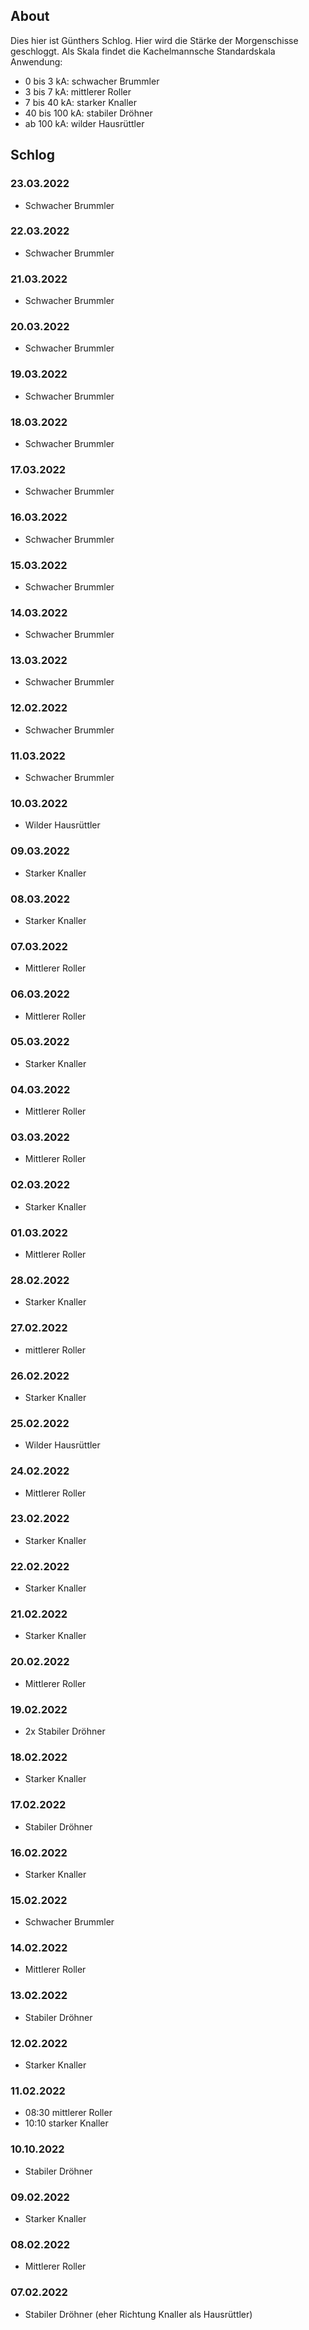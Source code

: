 ## About

Dies hier ist Günthers Schlog. Hier wird die Stärke der Morgenschisse geschloggt. Als Skala findet die Kachelmannsche Standardskala Anwendung:
- 0 bis 3 kA: schwacher Brummler
- 3 bis 7 kA: mittlerer Roller
- 7 bis 40 kA: starker Knaller
- 40 bis 100 kA: stabiler Dröhner
- ab 100 kA: wilder Hausrüttler

## Schlog

### 23.03.2022
- Schwacher Brummler

### 22.03.2022
- Schwacher Brummler

### 21.03.2022
- Schwacher Brummler

### 20.03.2022
- Schwacher Brummler

### 19.03.2022
- Schwacher Brummler

### 18.03.2022
- Schwacher Brummler

### 17.03.2022
- Schwacher Brummler

### 16.03.2022
- Schwacher Brummler

### 15.03.2022
- Schwacher Brummler

### 14.03.2022
- Schwacher Brummler

### 13.03.2022
- Schwacher Brummler

### 12.02.2022
- Schwacher Brummler

### 11.03.2022
- Schwacher Brummler

### 10.03.2022
- Wilder Hausrüttler

### 09.03.2022
- Starker Knaller

### 08.03.2022
- Starker Knaller

### 07.03.2022
- Mittlerer Roller

### 06.03.2022
- Mittlerer Roller

### 05.03.2022
- Starker Knaller

### 04.03.2022
- Mittlerer Roller

### 03.03.2022
- Mittlerer Roller

### 02.03.2022
- Starker Knaller

### 01.03.2022
- Mittlerer Roller

### 28.02.2022
- Starker Knaller

### 27.02.2022
- mittlerer Roller

### 26.02.2022
- Starker Knaller

### 25.02.2022
- Wilder Hausrüttler

### 24.02.2022
- Mittlerer Roller

### 23.02.2022
- Starker Knaller

### 22.02.2022
- Starker Knaller  

### 21.02.2022
- Starker Knaller

### 20.02.2022
- Mittlerer Roller

### 19.02.2022
- 2x Stabiler Dröhner

### 18.02.2022
- Starker Knaller

### 17.02.2022
- Stabiler Dröhner

### 16.02.2022
- Starker Knaller

### 15.02.2022
- Schwacher Brummler

### 14.02.2022
- Mittlerer Roller

### 13.02.2022
- Stabiler Dröhner

### 12.02.2022
- Starker Knaller

### 11.02.2022
- 08:30 mittlerer Roller
- 10:10 starker Knaller

### 10.10.2022
- Stabiler Dröhner

### 09.02.2022
- Starker Knaller

### 08.02.2022
- Mittlerer Roller

### 07.02.2022
- Stabiler Dröhner (eher Richtung Knaller als Hausrüttler)

